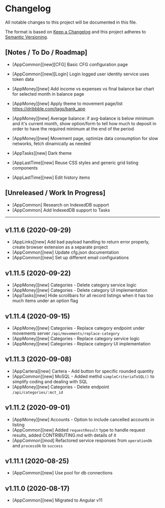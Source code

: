 # Changelog

All notable changes to this project will be documented in this file.

The format is based on [Keep a Changelog](http://keepachangelog.com/en/1.0.0/)
and this project adheres to [Semantic Versioning](http://semver.org/spec/v2.0.0.html).

## [Notes / To Do / Roadmap]

- [AppCommon][new][CFG] Basic CFG configuration page
- [AppCommon][new][Login] Login logged user identity service uses token data

- [AppMoney][new] Add income vs expenses vs final balance bar chart for selected month in balance page
- [AppMoney][new] Apply theme to movement page/list https://dribbble.com/tags/bank_app
- [AppMoney][new] Average balance: if avg-balance is below minimum and it's current month, show option/form to tell how much to deposit in order to have the required minimum at the end of the period
- [AppMoney][new] Movement page, optimize data consumption for slow networks, fetch dinamically as needed

- [AppTasks][new] Dark theme

- [AppLastTime][new] Reuse CSS styles and generic grid listing components
- [AppLastTime][new] Edit history items

## [Unreleased / Work In Progress]

- [AppCommon] Research on IndexedDB support
- [AppCommon] Add IndexedDB support to Tasks

<hr/>

## v1.11.6 (2020-09-29)

- [AppLinks][new] Add bad payload handling to return error properly, create browser extension as a separate project
- [AppCommon][new] Update cfg.json documentation
- [AppCommon][new] Set up different email configurations

## v1.11.5 (2020-09-22)

- [AppMoney][new] Categories - Delete category service logic
- [AppMoney][new] Categories - Delete category UI implementation
- [AppTasks][new] Hide scrollbars for all record listings when it has too much items under an option flag

## v1.11.4 (2020-09-15)

- [AppMoney][new] Categories - Replace category endpoint under movements server `/api/movements/replace-category`
- [AppMoney][new] Categories - Replace category service logic
- [AppMoney][new] Categories - Replace category UI implementation

## v1.11.3 (2020-09-08)

- [AppCartera][new] Cartera - Add button for specific rounded quantity
- [AppCommon][new] MoSQL - Added methd `simpleCriteriaToSQL()` to simplify coding and dealing with SQL
- [AppMoney][new] Categories - Delete endpoint `/api/categories/:mct_id`

## v1.11.2 (2020-09-01)

- [AppMoney][new] Accounts - Option to include cancelled accounts in listing
- [AppCommon][new] Added `requestResult` type to handle request results, added CONTRIBUTING.md with details of it
- [AppCommon][mod] Refactored service responses from `operationOk` and `processOk` to `success`

## v1.11.1 (2020-08-25)

- [AppCommon][new] Use pool for db connections

## v1.11.0 (2020-08-17)

- [AppCommon][new] Migrated to Angular v11
